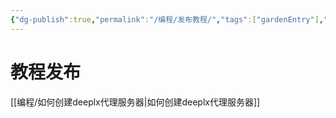 ```yaml
---
{"dg-publish":true,"permalink":"/编程/发布教程/","tags":["gardenEntry"],"created":"","updated":""}
---
```



# 教程发布

[[编程/如何创建deeplx代理服务器\|如何创建deeplx代理服务器]]
